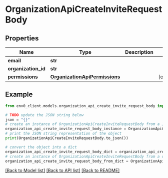# OrganizationApiCreateInviteRequestBody


## Properties

Name | Type | Description | Notes
------------ | ------------- | ------------- | -------------
**email** | **str** |  | 
**organization_id** | **str** |  | 
**permissions** | [**OrganizationApiPermissions**](OrganizationApiPermissions.md) |  | [optional] 

## Example

```python
from env0_client.models.organization_api_create_invite_request_body import OrganizationApiCreateInviteRequestBody

# TODO update the JSON string below
json = "{}"
# create an instance of OrganizationApiCreateInviteRequestBody from a JSON string
organization_api_create_invite_request_body_instance = OrganizationApiCreateInviteRequestBody.from_json(json)
# print the JSON string representation of the object
print(OrganizationApiCreateInviteRequestBody.to_json())

# convert the object into a dict
organization_api_create_invite_request_body_dict = organization_api_create_invite_request_body_instance.to_dict()
# create an instance of OrganizationApiCreateInviteRequestBody from a dict
organization_api_create_invite_request_body_from_dict = OrganizationApiCreateInviteRequestBody.from_dict(organization_api_create_invite_request_body_dict)
```
[[Back to Model list]](../README.md#documentation-for-models) [[Back to API list]](../README.md#documentation-for-api-endpoints) [[Back to README]](../README.md)


